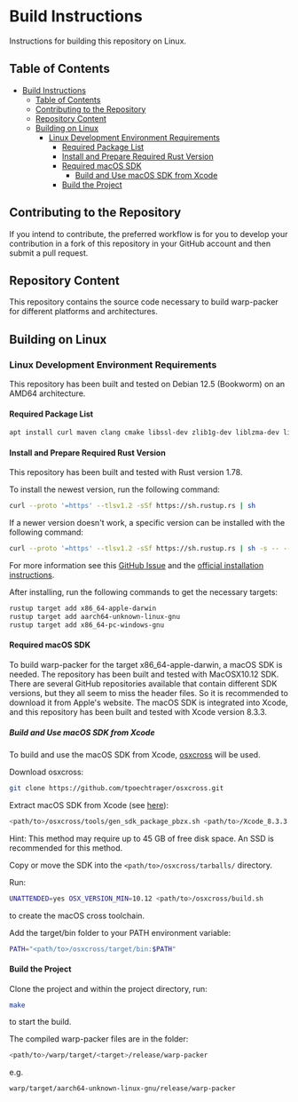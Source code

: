 # Build Instructions

Instructions for building this repository on Linux.

## Table of Contents

- [Build Instructions](#build-instructions)
  - [Table of Contents](#table-of-contents)
  - [Contributing to the Repository](#contributing-to-the-repository)
  - [Repository Content](#repository-content)
  - [Building on Linux](#building-on-linux)
    - [Linux Development Environment Requirements](#linux-development-environment-requirements)
      - [Required Package List](#required-package-list)
      - [Install and Prepare Required Rust Version](#install-and-prepare-required-rust-version)
      - [Required macOS SDK](#required-macos-sdk)
        - [Build and Use macOS SDK from Xcode](#build-and-use-macos-sdk-from-xcode)
      - [Build the Project](#build-the-project)

## Contributing to the Repository

If you intend to contribute, the preferred workflow is for you to develop your contribution in a fork of this repository in your GitHub account and then submit a pull request.

## Repository Content

This repository contains the source code necessary to build warp-packer for different platforms and architectures.

## Building on Linux

### Linux Development Environment Requirements

This repository has been built and tested on Debian 12.5 (Bookworm) on an AMD64 architecture.

#### Required Package List

```bash
apt install curl maven clang cmake libssl-dev zlib1g-dev liblzma-dev libbz2-dev gcc-aarch64-linux-gnu gcc-mingw-w64-x86-64-win32 git
```

#### Install and Prepare Required Rust Version

This repository has been built and tested with Rust version 1.78.

To install the newest version, run the following command:
```bash
curl --proto '=https' --tlsv1.2 -sSf https://sh.rustup.rs | sh
```

If a newer version doesn't work, a specific version can be installed with the following command:
```bash
curl --proto '=https' --tlsv1.2 -sSf https://sh.rustup.rs | sh -s -- --default-toolchain=1.78.0
```

For more information see this [GitHub Issue](https://github.com/rust-lang/rustup/issues/2882) and the [official installation instructions](https://rust-lang.github.io/rustup/installation/other.html).

After installing, run the following commands to get the necessary targets:
```bash
rustup target add x86_64-apple-darwin
rustup target add aarch64-unknown-linux-gnu
rustup target add x86_64-pc-windows-gnu
```

#### Required macOS SDK

To build warp-packer for the target x86_64-apple-darwin, a macOS SDK is needed. The repository has been built and tested with MacOSX10.12 SDK.
There are several GitHub repositories available that contain different SDK versions, but they all seem to miss the header files. So it is recommended to download it from Apple's website.
The macOS SDK is integrated into Xcode, and this repository has been built and tested with Xcode version 8.3.3.

##### Build and Use macOS SDK from Xcode

To build and use the macOS SDK from Xcode, [osxcross](https://github.com/tpoechtrager/osxcross) will be used.

Download osxcross:
```bash
git clone https://github.com/tpoechtrager/osxcross.git
```

Extract macOS SDK from Xcode (see [here](https://github.com/tpoechtrager/osxcross?tab=readme-ov-file#packing-the-sdk-on-linux---method-1-xcode--80)):
```bash
<path/to>/osxcross/tools/gen_sdk_package_pbzx.sh <path/to>/Xcode_8.3.3.xip
```

Hint: This method may require up to 45 GB of free disk space. An SSD is recommended for this method.

Copy or move the SDK into the `<path/to>/osxcross/tarballs/` directory.

Run:
```bash
UNATTENDED=yes OSX_VERSION_MIN=10.12 <path/to>/osxcross/build.sh
```
to create the macOS cross toolchain.

Add the target/bin folder to your PATH environment variable:
```bash
PATH="<path/to>/osxcross/target/bin:$PATH"
```

#### Build the Project

Clone the project and within the project directory, run:
```bash
make
```
to start the build.

The compiled warp-packer files are in the folder:
```bash
<path/to>/warp/target/<target>/release/warp-packer
```
e.g.
```bash
warp/target/aarch64-unknown-linux-gnu/release/warp-packer
```